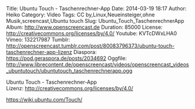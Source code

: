 Title: Ubuntu Touch - Taschenrechner-App
Date: 2014-03-19 18:17
Author: Heiko
Category: Video
Tags: CC by,Linux,Neueinsteiger,ohne Musik,screencast,Ubuntu touch
Slug: Ubuntu_Touch_TaschenrechnerApp
Album: http://www.openscreencast.de
Duration: 85000
License: http://creativecommons.org/licenses/by/4.0/
Youtube: KVTcDWxLHA0
Vimeo: 132217987
Tumblr: http://openscreencast.tumblr.com/post/80083796373/ubuntu-touch-taschenrechner-app-lizenz
Diaspora: https://pod.geraspora.de/posts/2034692
Oggfile: http://www.librecontent.de/openscreencast/videos/openscreencast_videos_ubuntutouch/ubuntutouch_taschenrechnerapp.ogg

Ubuntu Touch - Taschenrechner-App  
Lizenz: <http://creativecommons.org/licenses/by/4.0/>  
  
<https://wiki.ubuntu.com/Touch/>

